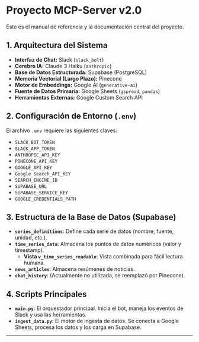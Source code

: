 # Proyecto MCP-Server v2.0

Este es el manual de referencia y la documentación central del proyecto.

## 1. Arquitectura del Sistema

- **Interfaz de Chat:** Slack (`slack_bolt`)
- **Cerebro IA:** Claude 3 Haiku (`anthropic`)
- **Base de Datos Estructurada:** Supabase (PostgreSQL)
- **Memoria Vectorial (Largo Plazo):** Pinecone
- **Motor de Embeddings:** Google AI (`generative-ai`)
- **Fuente de Datos Primaria:** Google Sheets (`gspread`, `pandas`)
- **Herramientas Externas:** Google Custom Search API

## 2. Configuración de Entorno (`.env`)

El archivo `.env` requiere las siguientes claves:
- `SLACK_BOT_TOKEN`
- `SLACK_APP_TOKEN`
- `ANTHROPIC_API_KEY`
- `PINECONE_API_KEY`
- `GOOGLE_API_KEY`
- `Google Search_API_KEY`
- `SEARCH_ENGINE_ID`
- `SUPABASE_URL`
- `SUPABASE_SERVICE_KEY`
- `GOOGLE_CREDENTIALS_PATH`

## 3. Estructura de la Base de Datos (Supabase)

- **`series_definitions`**: Define cada serie de datos (nombre, fuente, unidad, etc.).
- **`time_series_data`**: Almacena los puntos de datos numéricos (valor y timestamp).
    - **Vista `v_time_series_readable`**: Vista combinada para fácil lectura humana.
- **`news_articles`**: Almacena resúmenes de noticias.
- **`chat_history`**: (Actualmente no utilizada, se reemplazó por Pinecone).

## 4. Scripts Principales

- **`main.py`**: El orquestador principal. Inicia el bot, maneja los eventos de Slack y usa las herramientas.
- **`ingest_data.py`**: El motor de ingesta de datos. Se conecta a Google Sheets, procesa los datos y los carga en Supabase.

---